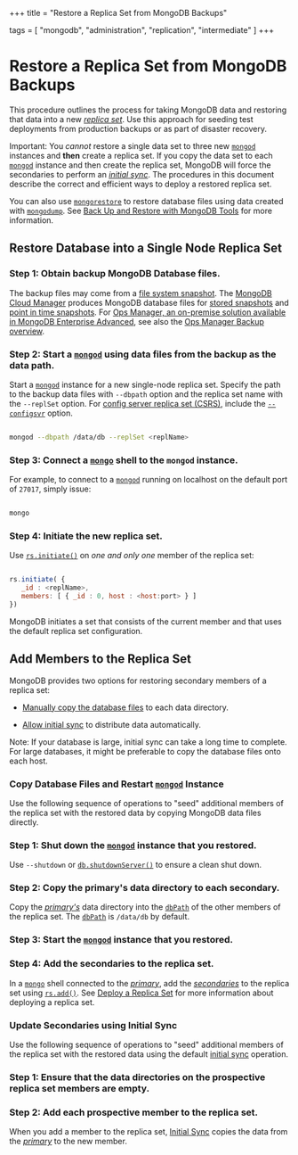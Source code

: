 +++
title = "Restore a Replica Set from MongoDB Backups"

tags = [
"mongodb",
"administration",
"replication",
"intermediate" ]
+++

# Restore a Replica Set from MongoDB Backups

This procedure outlines the process for taking MongoDB data and
restoring that data into a new [*replica set*](https://docs.mongodb.com/manual/reference/glossary/#term-replica-set). Use this approach
for seeding test deployments from production backups or as part
of disaster recovery.

Important: You *cannot* restore a single data set to three new [``mongod``](https://docs.mongodb.com/manual/reference/program/mongod/#bin.mongod) instances and **then** create a replica set. If you copy the data set to each [``mongod``](https://docs.mongodb.com/manual/reference/program/mongod/#bin.mongod) instance and then create the replica set, MongoDB will force the secondaries to perform an [*initial sync*](https://docs.mongodb.com/manual/reference/glossary/#term-initial-sync). The procedures in this document describe the correct and efficient ways to deploy a restored replica set.

You can also use [``mongorestore``](https://docs.mongodb.com/manual/reference/program/mongorestore/#bin.mongorestore) to restore database files
using data created with [``mongodump``](https://docs.mongodb.com/manual/reference/program/mongodump/#bin.mongodump). See
[Back Up and Restore with MongoDB Tools](https://docs.mongodb.com/manual/tutorial/backup-and-restore-tools) for more information.


## Restore Database into a Single Node Replica Set


### Step 1: Obtain backup MongoDB Database files.

The backup files may come from a [file system snapshot](backup-with-filesystem-snapshots/). The [MongoDB Cloud Manager](https://www.mongodb.com/cloud/cloud-manager/?jmp=docs)
produces MongoDB database files for [stored snapshots](https://docs.cloudmanager.mongodb.com/tutorial/restore-from-snapshot/) and [point in time
snapshots](https://docs.cloudmanager.mongodb.com/tutorial/restore-from-point-in-time-snapshot/).
For [Ops Manager, an on-premise solution available in
MongoDB Enterprise Advanced](https://www.mongodb.com/products/mongodb-enterprise-advanced?jmp=docs),
see also the [Ops Manager Backup overview](https://docs.opsmanager.mongodb.com/current/core/backup-overview).


### Step 2: Start a [``mongod``](https://docs.mongodb.com/manual/reference/program/mongod/#bin.mongod) using data files from the backup as the data path.

Start a [``mongod``](https://docs.mongodb.com/manual/reference/program/mongod/#bin.mongod) instance for a new single-node replica set.
Specify the path to the backup data files with ``--dbpath`` option
and the replica set name with the ``--replSet`` option.
For [config server replica set (CSRS)](https://docs.mongodb.com/manual/core/sharded-cluster-config-servers/#csrs),
include the [``--configsvr``](https://docs.mongodb.com/manual/reference/program/mongod/#cmdoption-configsvr) option.

```sh

mongod --dbpath /data/db --replSet <replName>

```


### Step 3: Connect a [``mongo``](https://docs.mongodb.com/manual/reference/program/mongo/#bin.mongo) shell to the ``mongod`` instance.

For example, to connect to a [``mongod``](https://docs.mongodb.com/manual/reference/program/mongod/#bin.mongod) running on localhost on
the default port of ``27017``, simply issue:

```sh

mongo

```


### Step 4: Initiate the new replica set.

Use [``rs.initiate()``](https://docs.mongodb.com/manual/reference/method/rs.initiate/#rs.initiate) on *one and only one* member of the replica set:

```javascript

rs.initiate( {
   _id : <replName>,
   members: [ { _id : 0, host : <host:port> } ]
})

```

MongoDB initiates a set that consists of the current member and that
uses the default replica set configuration.


## Add Members to the Replica Set

MongoDB provides two options for restoring secondary members of a
replica set:

* [Manually copy the database files](#restore-rs-copy-db-files) to each data directory.

* [Allow initial sync](#restore-rs-initial-sync) to distribute data automatically.

Note: If your database is large, initial sync can take a long time to complete. For large databases, it might be preferable to copy the database files onto each host.

<span id="restore-rs-copy-db-files"></span>


### Copy Database Files and Restart [``mongod``](https://docs.mongodb.com/manual/reference/program/mongod/#bin.mongod) Instance

Use the following sequence of operations to "seed" additional members
of the replica set with the restored data by copying MongoDB data
files directly.

<span id="restore-rs-initial-sync"></span>


### Step 1: Shut down the [``mongod``](https://docs.mongodb.com/manual/reference/program/mongod/#bin.mongod) instance that you restored.

Use ``--shutdown`` or
[``db.shutdownServer()``](https://docs.mongodb.com/manual/reference/method/db.shutdownServer/#db.shutdownServer) to ensure a clean shut down.


### Step 2: Copy the primary's data directory to each secondary.

Copy the [*primary's*](https://docs.mongodb.com/manual/reference/glossary/#term-primary) data directory into the
[``dbPath``](https://docs.mongodb.com/manual/reference/configuration-options/#storage.dbPath) of the other members of the replica set. The
[``dbPath``](https://docs.mongodb.com/manual/reference/configuration-options/#storage.dbPath) is ``/data/db`` by default.


### Step 3: Start the [``mongod``](https://docs.mongodb.com/manual/reference/program/mongod/#bin.mongod) instance that you restored.


### Step 4: Add the secondaries to the replica set.

In a [``mongo``](https://docs.mongodb.com/manual/reference/program/mongo/#bin.mongo) shell connected to the [*primary*](https://docs.mongodb.com/manual/reference/glossary/#term-primary), add the
[*secondaries*](https://docs.mongodb.com/manual/reference/glossary/#term-secondary) to the replica set using
[``rs.add()``](https://docs.mongodb.com/manual/reference/method/rs.add/#rs.add). See [Deploy a Replica Set](deploy-replica-set/) for more
information about deploying a replica set.


### Update Secondaries using Initial Sync

Use the following sequence of operations to "seed" additional members
of the replica set with the restored data using the default [initial
sync](https://docs.mongodb.com/manual/core/replica-set-sync/#replica-set-initial-sync) operation.


### Step 1: Ensure that the data directories on the prospective replica set members are empty.


### Step 2: Add each prospective member to the replica set.

When you add a member to the replica set, [Initial Sync](https://docs.mongodb.com/manual/core/replica-set-sync/#replica-set-initial-sync) copies the data from the [*primary*](https://docs.mongodb.com/manual/reference/glossary/#term-primary) to
the new member.
